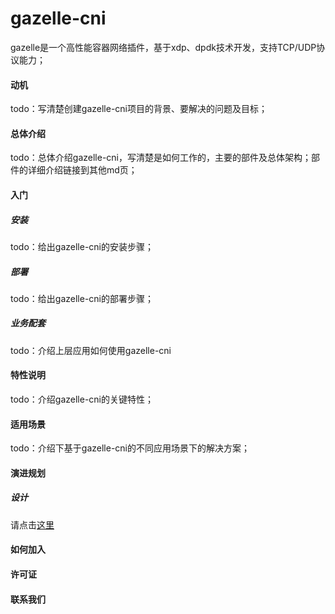 # gazelle-cni

gazelle是一个高性能容器网络插件，基于xdp、dpdk技术开发，支持TCP/UDP协议能力；

#### 动机

todo：写清楚创建gazelle-cni项目的背景、要解决的问题及目标；

#### 总体介绍

todo：总体介绍gazelle-cni，写清楚是如何工作的，主要的部件及总体架构；部件的详细介绍链接到其他md页；

#### 入门

##### 安装

todo：给出gazelle-cni的安装步骤；

##### 部署

todo：给出gazelle-cni的部署步骤；

##### 业务配套

todo：介绍上层应用如何使用gazelle-cni

#### 特性说明

todo：介绍gazelle-cni的关键特性；

#### 适用场景

todo：介绍下基于gazelle-cni的不同应用场景下的解决方案；

#### 演进规划

##### 设计

请点击[这里](./Design.md)


#### 如何加入

#### 许可证

#### 联系我们